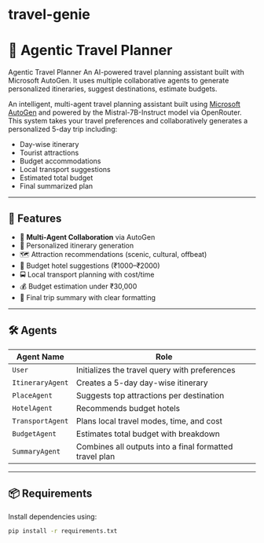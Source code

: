 # travel-genie
# 🧠 Agentic Travel Planner
Agentic Travel Planner An AI-powered travel planning assistant built with Microsoft AutoGen. It uses multiple collaborative agents to generate personalized itineraries, suggest destinations, estimate budgets.


An intelligent, multi-agent travel planning assistant built using [Microsoft AutoGen](https://github.com/microsoft/autogen) and powered by the Mistral-7B-Instruct model via OpenRouter. This system takes your travel preferences and collaboratively generates a personalized 5-day trip including:

- Day-wise itinerary
- Tourist attractions
- Budget accommodations
- Local transport suggestions
- Estimated total budget
- Final summarized plan

---

## 🚀 Features

- 🤝 **Multi-Agent Collaboration** via AutoGen
- 🧳 Personalized itinerary generation
- 🗺️ Attraction recommendations (scenic, cultural, offbeat)
- 🏨 Budget hotel suggestions (₹1000–₹2000)
- 🚍 Local transport planning with cost/time
- 💰 Budget estimation under ₹30,000
- 🧾 Final trip summary with clear formatting

---

## 🛠️ Agents

| Agent Name       | Role                                                                 |
|------------------|----------------------------------------------------------------------|
| `User`           | Initializes the travel query with preferences                        |
| `ItineraryAgent` | Creates a 5-day day-wise itinerary                                    |
| `PlaceAgent`     | Suggests top attractions per destination                              |
| `HotelAgent`     | Recommends budget hotels                                              |
| `TransportAgent` | Plans local travel modes, time, and cost                              |
| `BudgetAgent`    | Estimates total budget with breakdown                                 |
| `SummaryAgent`   | Combines all outputs into a final formatted travel plan               |

---

## 📦 Requirements

Install dependencies using:

```bash
pip install -r requirements.txt
